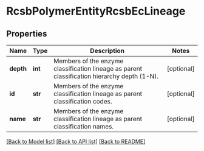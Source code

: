 # RcsbPolymerEntityRcsbEcLineage

## Properties
Name | Type | Description | Notes
------------ | ------------- | ------------- | -------------
**depth** | **int** | Members of the enzyme classification lineage as parent classification hierarchy depth (1-N). | [optional] 
**id** | **str** | Members of the enzyme classification lineage as parent classification codes. | [optional] 
**name** | **str** | Members of the enzyme classification lineage as parent classification names. | [optional] 

[[Back to Model list]](../README.md#documentation-for-models) [[Back to API list]](../README.md#documentation-for-api-endpoints) [[Back to README]](../README.md)

